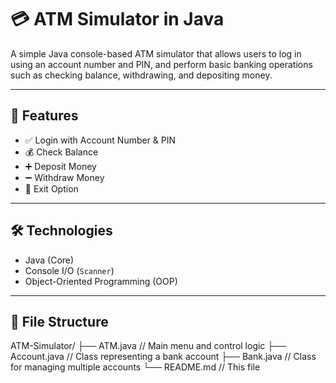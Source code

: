 # 💳 ATM Simulator in Java

A simple Java console-based ATM simulator that allows users to log in using an account number and PIN, and perform basic banking operations such as checking balance, withdrawing, and depositing money.

---

## 🔧 Features

- ✅ Login with Account Number & PIN
- 💰 Check Balance
- ➕ Deposit Money
- ➖ Withdraw Money
- 🚪 Exit Option

---

## 🛠️ Technologies

- Java (Core)
- Console I/O (`Scanner`)
- Object-Oriented Programming (OOP)

---

## 📁 File Structure

ATM-Simulator/
├── ATM.java         // Main menu and control logic
├── Account.java     // Class representing a bank account
├── Bank.java        // Class for managing multiple accounts
└── README.md        // This file
